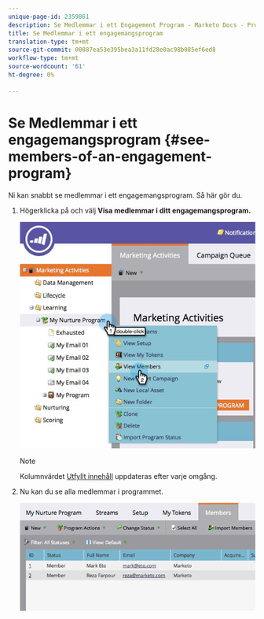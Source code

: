 ```yaml
---
unique-page-id: 2359861
description: Se Medlemmar i ett Engagement Program - Marketo Docs - Produktdokumentation
title: Se Medlemmar i ett engagemangsprogram
translation-type: tm+mt
source-git-commit: 00887ea53e395bea3a11fd28e0ac98b085ef6ed8
workflow-type: tm+mt
source-wordcount: '61'
ht-degree: 0%

---
```



# Se Medlemmar i ett engagemangsprogram {#see-members-of-an-engagement-program}

Ni kan snabbt se medlemmar i ett engagemangsprogram. Så här gör du.

1. Högerklicka på och välj **Visa medlemmar i ditt engagemangsprogram.**

   ![](assets/membersofengagement.jpg)

   >[!NOTE]
   >
   >Kolumnvärdet [Utfyllt innehåll](../../../../product-docs/email-marketing/drip-nurturing/creating-an-engagement-program/understanding-engagement-programs.md) uppdateras efter varje omgång.

1. Nu kan du se alla medlemmar i programmet.

   ![](assets/image2014-9-15-17-3a17-3a26.png)

